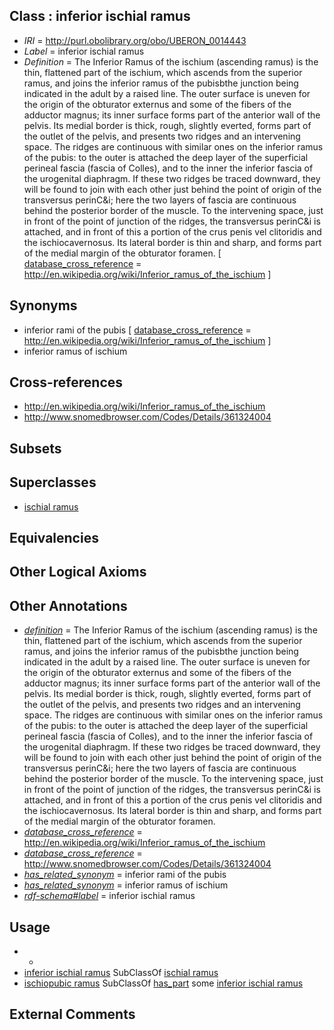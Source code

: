 
## Class : inferior ischial ramus

 * *IRI* = http://purl.obolibrary.org/obo/UBERON_0014443
 * *Label* = inferior ischial ramus
 * *Definition* = The Inferior Ramus of the ischium (ascending ramus) is the thin, flattened part of the ischium, which ascends from the superior ramus, and joins the inferior ramus of the pubisbthe junction being indicated in the adult by a raised line. The outer surface is uneven for the origin of the obturator externus and some of the fibers of the adductor magnus; its inner surface forms part of the anterior wall of the pelvis. Its medial border is thick, rough, slightly everted, forms part of the outlet of the pelvis, and presents two ridges and an intervening space. The ridges are continuous with similar ones on the inferior ramus of the pubis: to the outer is attached the deep layer of the superficial perineal fascia (fascia of Colles), and to the inner the inferior fascia of the urogenital diaphragm. If these two ridges be traced downward, they will be found to join with each other just behind the point of origin of the transversus perinC&i; here the two layers of fascia are continuous behind the posterior border of the muscle. To the intervening space, just in front of the point of junction of the ridges, the transversus perinC&i is attached, and in front of this a portion of the crus penis vel clitoridis and the ischiocavernosus. Its lateral border is thin and sharp, and forms part of the medial margin of the obturator foramen. [ [database_cross_reference](../../ef/oboInOwl#hasDbXref.md) = http://en.wikipedia.org/wiki/Inferior_ramus_of_the_ischium ]

## Synonyms

 * inferior rami of the pubis [ [database_cross_reference](../../ef/oboInOwl#hasDbXref.md) = http://en.wikipedia.org/wiki/Inferior_ramus_of_the_ischium ]
 * inferior ramus of ischium

## Cross-references

 * http://en.wikipedia.org/wiki/Inferior_ramus_of_the_ischium
 * http://www.snomedbrowser.com/Codes/Details/361324004

## Subsets


## Superclasses

 * [ischial ramus](../../UBERON/41/UBERON_0014441.md)

## Equivalencies


## Other Logical Axioms


## Other Annotations

 * *[definition](../../IAO/15/IAO_0000115.md)* = The Inferior Ramus of the ischium (ascending ramus) is the thin, flattened part of the ischium, which ascends from the superior ramus, and joins the inferior ramus of the pubisbthe junction being indicated in the adult by a raised line. The outer surface is uneven for the origin of the obturator externus and some of the fibers of the adductor magnus; its inner surface forms part of the anterior wall of the pelvis. Its medial border is thick, rough, slightly everted, forms part of the outlet of the pelvis, and presents two ridges and an intervening space. The ridges are continuous with similar ones on the inferior ramus of the pubis: to the outer is attached the deep layer of the superficial perineal fascia (fascia of Colles), and to the inner the inferior fascia of the urogenital diaphragm. If these two ridges be traced downward, they will be found to join with each other just behind the point of origin of the transversus perinC&i; here the two layers of fascia are continuous behind the posterior border of the muscle. To the intervening space, just in front of the point of junction of the ridges, the transversus perinC&i is attached, and in front of this a portion of the crus penis vel clitoridis and the ischiocavernosus. Its lateral border is thin and sharp, and forms part of the medial margin of the obturator foramen.
 * *[database_cross_reference](../../ef/oboInOwl#hasDbXref.md)* = http://en.wikipedia.org/wiki/Inferior_ramus_of_the_ischium
 * *[database_cross_reference](../../ef/oboInOwl#hasDbXref.md)* = http://www.snomedbrowser.com/Codes/Details/361324004
 * *[has_related_synonym](../../ym/oboInOwl#hasRelatedSynonym.md)* = inferior rami of the pubis
 * *[has_related_synonym](../../ym/oboInOwl#hasRelatedSynonym.md)* = inferior ramus of ischium
 * *[rdf-schema#label](../../el/rdf-schema#label.md)* = inferior ischial ramus

## Usage

 * -
 * [inferior ischial ramus](../../UBERON/43/UBERON_0014443.md) SubClassOf [ischial ramus](../../UBERON/41/UBERON_0014441.md)
 * [ischiopubic ramus](../../UBERON/40/UBERON_0014440.md) SubClassOf [has_part](../../BFO/51/BFO_0000051.md) some [inferior ischial ramus](../../UBERON/43/UBERON_0014443.md)

## External Comments

